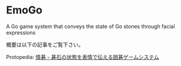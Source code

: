 # EmoGo
A Go game system that conveys the state of Go stones through facial expressions

概要は以下の記事をご覧下さい。

Protopedia: [情碁 - 碁石の状態を表情で伝える囲碁ゲームシステム](https://protopedia.net/prototype/6237)
